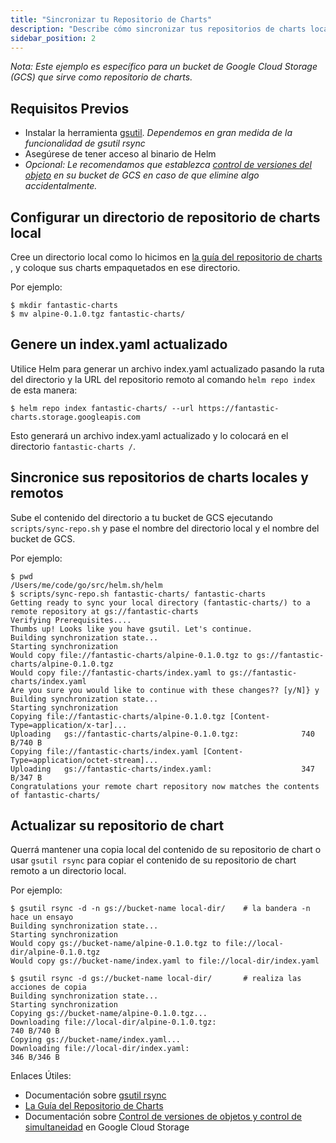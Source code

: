 ```yaml
---
title: "Sincronizar tu Repositorio de Charts"
description: "Describe cómo sincronizar tus repositorios de charts locales y remotos."
sidebar_position: 2
---
```


*Nota: Este ejemplo es específico para un bucket de Google Cloud Storage (GCS)
que sirve como repositorio de charts.*

## Requisitos Previos

* Instalar la herramienta [gsutil](https://cloud.google.com/storage/docs/gsutil).
  *Dependemos en gran medida de la funcionalidad de gsutil rsync*
* Asegúrese de tener acceso al binario de Helm
* _Opcional: Le recomendamos que establezca [control de versiones del
  objeto](https://cloud.google.com/storage/docs/gsutil/addlhelp/ObjectVersioningandConcurrencyControl#top_of_page)
  en su bucket de GCS en caso de que elimine algo accidentalmente._

## Configurar un directorio de repositorio de charts local

Cree un directorio local como lo hicimos en [la guía del repositorio de charts](/topics/chart_repository.md)
, y coloque sus charts empaquetados en ese directorio.

Por ejemplo:

```console
$ mkdir fantastic-charts
$ mv alpine-0.1.0.tgz fantastic-charts/
```

## Genere un index.yaml actualizado

Utilice Helm para generar un archivo index.yaml actualizado pasando la ruta del
directorio y la URL del repositorio remoto al comando `helm repo index` de esta
manera:

```console
$ helm repo index fantastic-charts/ --url https://fantastic-charts.storage.googleapis.com
```

Esto generará un archivo index.yaml actualizado y lo colocará en el directorio
`fantastic-charts /`.

## Sincronice sus repositorios de charts locales y remotos

Sube el contenido del directorio a tu bucket de GCS ejecutando `scripts/sync-repo.sh`
y pase el nombre del directorio local y el nombre del bucket de GCS.

Por ejemplo:

```console
$ pwd
/Users/me/code/go/src/helm.sh/helm
$ scripts/sync-repo.sh fantastic-charts/ fantastic-charts
Getting ready to sync your local directory (fantastic-charts/) to a remote repository at gs://fantastic-charts
Verifying Prerequisites....
Thumbs up! Looks like you have gsutil. Let's continue.
Building synchronization state...
Starting synchronization
Would copy file://fantastic-charts/alpine-0.1.0.tgz to gs://fantastic-charts/alpine-0.1.0.tgz
Would copy file://fantastic-charts/index.yaml to gs://fantastic-charts/index.yaml
Are you sure you would like to continue with these changes?? [y/N]} y
Building synchronization state...
Starting synchronization
Copying file://fantastic-charts/alpine-0.1.0.tgz [Content-Type=application/x-tar]...
Uploading   gs://fantastic-charts/alpine-0.1.0.tgz:              740 B/740 B
Copying file://fantastic-charts/index.yaml [Content-Type=application/octet-stream]...
Uploading   gs://fantastic-charts/index.yaml:                    347 B/347 B
Congratulations your remote chart repository now matches the contents of fantastic-charts/
```

## Actualizar su repositorio de chart

Querrá mantener una copia local del contenido de su repositorio de chart o usar
`gsutil rsync` para copiar el contenido de su repositorio de chart remoto a un
directorio local.

Por ejemplo:

```console
$ gsutil rsync -d -n gs://bucket-name local-dir/    # la bandera -n hace un ensayo
Building synchronization state...
Starting synchronization
Would copy gs://bucket-name/alpine-0.1.0.tgz to file://local-dir/alpine-0.1.0.tgz
Would copy gs://bucket-name/index.yaml to file://local-dir/index.yaml

$ gsutil rsync -d gs://bucket-name local-dir/       # realiza las acciones de copia
Building synchronization state...
Starting synchronization
Copying gs://bucket-name/alpine-0.1.0.tgz...
Downloading file://local-dir/alpine-0.1.0.tgz:                        740 B/740 B
Copying gs://bucket-name/index.yaml...
Downloading file://local-dir/index.yaml:                              346 B/346 B
```

Enlaces Útiles:

* Documentación sobre [gsutil rsync](https://cloud.google.com/storage/docs/gsutil/commands/rsync#description)
* [La Guía del Repositorio de Charts](/topics/chart_repository.md)
* Documentación sobre [Control de versiones de objetos y control de 
  simultaneidad](https://cloud.google.com/storage/docs/gsutil/addlhelp/ObjectVersioningandConcurrencyControl#overview)
  en Google Cloud Storage
